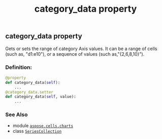 ﻿---
title: category_data property
second_title: Aspose.Cells for Python via .NET API References
description: 
type: docs
weight: 150
url: /aspose.cells.charts/seriescollection/category_data/
is_root: false
---

## category_data property


Gets or sets the range of category Axis values. 
It can be a range of cells (such as, "d1:e10"), 
or a sequence of values (such as,"{2,6,8,10}").
### Definition:
```python
@property
def category_data(self):
    ...
@category_data.setter
def category_data(self, value):
    ...
```

### See Also
* module [`aspose.cells.charts`](../../)
* class [`SeriesCollection`](/cells/python-net/aspose.cells.charts/seriescollection)
